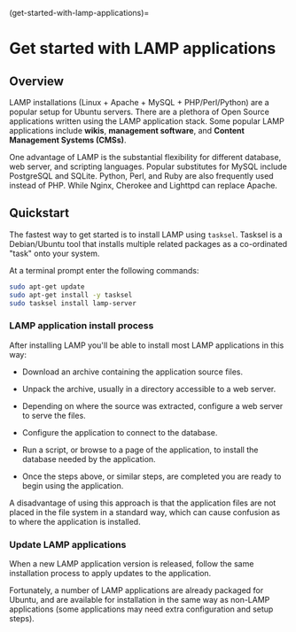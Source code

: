 (get-started-with-lamp-applications)=
# Get started with LAMP applications

## Overview

LAMP installations (Linux + Apache + MySQL + PHP/Perl/Python) are a popular setup for Ubuntu servers. There are a plethora of Open Source applications written using the LAMP application stack. Some popular LAMP applications include **wikis**, **management software**, and  **Content Management Systems (CMSs)**.

One advantage of LAMP is the substantial flexibility for different database, web server, and scripting languages. Popular substitutes for MySQL include PostgreSQL and SQLite. Python, Perl, and Ruby are also frequently used instead of PHP. While Nginx, Cherokee and Lighttpd can replace Apache.

## Quickstart

The fastest way to get started is to install LAMP using `tasksel`. Tasksel is a Debian/Ubuntu tool that installs multiple related packages as a co-ordinated "task" onto your system.

At a terminal prompt enter the following commands:

```bash
sudo apt-get update
sudo apt-get install -y tasksel
sudo tasksel install lamp-server
```

### LAMP application install process

After installing LAMP you'll be able to install most LAMP applications in this way:

- Download an archive containing the application source files.

- Unpack the archive, usually in a directory accessible to a web server.

- Depending on where the source was extracted, configure a web server to serve the files.

- Configure the application to connect to the database.

- Run a script, or browse to a page of the application, to install the database needed by the application.

- Once the steps above, or similar steps, are completed you are ready to begin using the application.

A disadvantage of using this approach is that the application files are not placed in the file system in a standard way, which can cause confusion as to where the application is installed.

### Update LAMP applications

When a new LAMP application version is released, follow the same installation process to apply updates to the application.

Fortunately, a number of LAMP applications are already packaged for Ubuntu, and are available for installation in the same way as non-LAMP applications (some applications may need extra configuration and setup steps).
